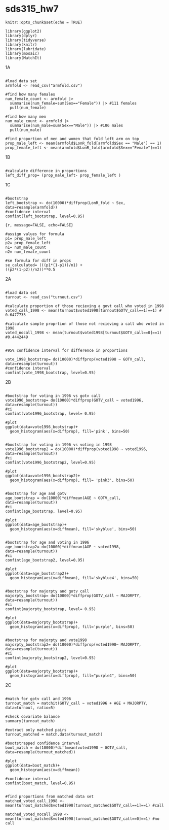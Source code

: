 # sds315_hw7

```{r setup, include=FALSE, message=FALSE}
knitr::opts_chunk$set(echo = TRUE)

library(ggplot2)
library(dplyr)
library(tidyverse)
library(knitr)
library(lubridate)
library(mosaic)
library(MatchIt)
 ```
1A
``` {r, message=FALSE, echo=FALSE}

#load data set
armfold <- read_csv("armfold.csv")

#find how many females
num_female_count <- armfold |>
  summarise(num_female=sum(Sex=="Female")) |> #111 females 
  pull(num_female)

#find how many men
num_male_count <- armfold |>
  summarise(num_male=sum(Sex=="Male")) |> #106 males 
  pull(num_male)

#find proportion of men and women that fold left arm on top 
prop_male_left <- mean(armfold$LonR_fold[armfold$Sex == "Male"] == 1)
prop_female_left <- mean(armfold$LonR_fold[armfold$Sex=="Female"]==1)
```

1B
```{r, message=FALSE, echo=FALSE}

#calculate difference in proportions
left_diff_prop= (prop_male_left- prop_female_left )
```
1C 
``` {r, message=FALSE, echo=FALSE}

#bootstrap
left_bootstrap <- do(10000)*diffprop(LonR_fold ~ Sex, data=resample(armfold))
#confidence interval 
confint(left_bootstrap, level=0.95)

{r, message=FALSE, echo=FALSE}

#assign values for formula 
p1= prop_male_left
p2= prop_female_left
n1= num_male_count
n2= num_female_count

#se formula for diff in props 
se_calculated= (((p1*(1-p1))/n1) + 
((p2*(1-p2))/n2))**0.5
```

2A
``` {r, message=FALSE, echo=FALSE}

#load data set 
turnout <- read_csv("turnout.csv")

#calculate proportion of those recieving a govt call who voted in 1998 
voted_call_1998 <- mean(turnout$voted1998[turnout$GOTV_call==1]==1) # 0.6477733 

#calculate sample proprtion of those not recieving a call who voted in 1998 
voted_nocall_1998 <- mean(turnout$voted1998[turnout$GOTV_call==0]==1) #0.4442449
```
```{r, message=FALSE, echo=FALSE}

#95% confidence interval for difference in proportions 

vote_1998_bootstrap= do(10000)*diffprop(voted1998 ~ GOTV_call, data=resample(turnout))
#confidence interval 
confint(vote_1998_bootstrap, level=0.95)
```
2B
```{r, message=FALSE, echo=FALSE, fig.width=3, fig.height=2}

#bootstrap for voting in 1996 vs gotv call 
vote1996_bootstrap= do(10000)*diffprop(GOTV_call ~ voted1996, data=resample(turnout))
#ci 
confint(vote1996_bootstrap, level= 0.95)

#plot
ggplot(data=vote1996_bootstrap)+
  geom_histogram(aes(x=diffprop), fill='pink', bins=50)
```
```{r, message=FALSE, echo=FALSE, fig.width=3, fig.height=2}

#bootstrap for voting in 1996 vs voting in 1998 
vote1996_bootstrap2 = do(10000)*diffprop(voted1998 ~ voted1996, data=resample(turnout))
#ci 
confint(vote1996_bootstrap2, level=0.95)

#plot 
ggplot(data=vote1996_bootstrap2)+
  geom_histogram(aes(x=diffprop), fill= 'pink3', bins=50)
```
```{r, message=FALSE, echo=FALSE, fig.width=3, fig.height=2}

#bootstrap for age and gotv 
age_bootstrap = do(10000)*diffmean(AGE ~ GOTV_call, data=resample(turnout))
#ci 
confint(age_bootstrap, level=0.95)

#plot
ggplot(data=age_bootstrap)+
  geom_histogram(aes(x=diffmean), fill='skyblue', bins=50)
```
```{r, message=FALSE, echo=FALSE, fig.width=3, fig.height=2}

#bootstrap for age and voting in 1996 
age_bootstrap2= do(10000)*diffmean(AGE ~ voted1998, data=resample(turnout))
#ci
confint(age_bootstrap2, level=0.95)

#plot
ggplot(data=age_bootstrap2)+
  geom_histogram(aes(x=diffmean), fill='skyblue4', bins=50)
```
```{r, message=FALSE, echo=FALSE, fig.width=3, fig.height=2}

#bootstrap for majorpty and gotv call
majorpty_bootstrap= do(10000)*diffprop(GOTV_call ~ MAJORPTY, data=resample(turnout))
#ci 
confint(majorpty_bootstrap, level= 0.95)

#plot
ggplot(data=majorpty_bootstrap)+
  geom_histogram(aes(x=diffprop), fill='purple', bins=50)
```
```{r,message=FALSE, echo=FALSE, fig.width=3, fig.height=2}

#bootstrap for majorpty and vote1998 
majorpty_bootstrap2= do(10000)*diffprop(voted1998~ MAJORPTY, data=resample(turnout))
#ci 
confint(majorpty_bootstrap2, level=0.95)

#plot
ggplot(data=majorpty_bootstrap)+
  geom_histogram(aes(x=diffprop), fill="purple4", bins=50)
```
2C
```{r, echo=FALSE, message=FALSE, fig.width=3, fig.height=2}

#match for gotv call and 1996 
turnout_match = matchit(GOTV_call ~ voted1996 + AGE + MAJORPTY, data=turnout, ratio=5)

#check covariate balance 
summary(turnout_match)

#extract only matched pairs 
turnout_matched = match.data(turnout_match)

#bootstrapped confidence interval 
boot_match = do(10000)*diffmean(voted1998 ~ GOTV_call, data=resample(turnout_matched))

#plot
ggplot(data=boot_match)+
  geom_histogram(aes(x=diffmean))

#confidence interval
confint(boot_match, level=0.95)


#find proportions from matched data set 
matched_voted_call_1998 <- mean(turnout_matched$voted1998[turnout_matched$GOTV_call==1]==1) #call

matched_voted_nocall_1998 <-mean(turnout_matched$voted1998[turnout_matched$GOTV_call==0]==1) #no call 
  ```



